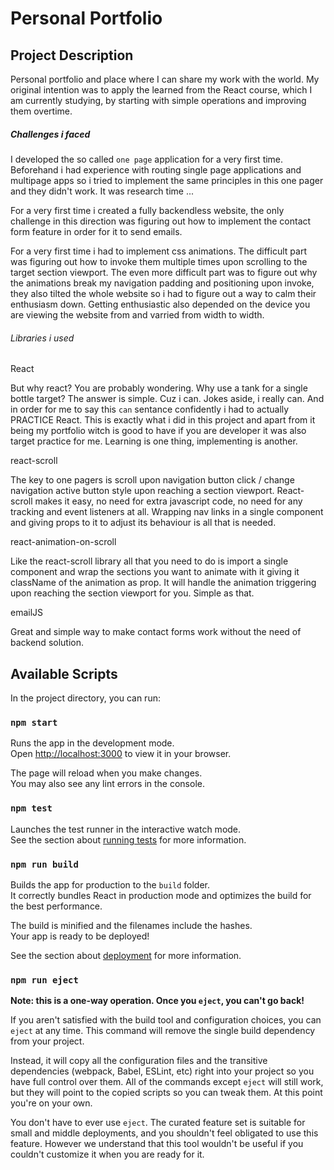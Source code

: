 # Personal Portfolio

## Project Description

Personal portfolio and place where I can share my work with the world. My original intention was to apply the learned from the React course, which I am currently studying, by starting with simple operations and improving them overtime.

##### Challenges i faced

I developed the so called `one page` application for a very first time. Beforehand i had experience with routing single page applications and multipage apps so i tried to implement the same principles in this one pager and they didn't work. It was research time ...

For a very first time i created a fully backendless website, the only challenge in this direction was figuring out how to implement the contact form feature in order for it to send emails.

For a very first time i had to implement css animations. The difficult part was figuring out how to invoke them multiple times upon scrolling to the target section viewport. The even more difficult part was to figure out why the animations break my navigation padding and positioning upon invoke, they also tilted the whole website so i had to figure out a way to calm their enthusiasm down. Getting enthusiastic also depended on the device you are viewing the website from and varried from width to width. 

###### Libraries i used

React

But why react? You are probably wondering. Why use a tank for a single bottle target? The answer is simple. Cuz i can. Jokes aside, i really can. And in order for me to say this `can` sentance confidently i had to actually PRACTICE React. This is exactly what i did in this project and apart from it being my portfolio witch is good to have if you are developer it was also target practice for me. Learning is one thing, implementing is another.

react-scroll

The key to one pagers is scroll upon navigation button click / change navigation active button style upon reaching a section viewport. React-scroll makes it easy, no need for extra javascript code, no need for any tracking and event listeners at all. Wrapping nav links in a single component and giving props to it to adjust its behaviour is all that is needed. 

react-animation-on-scroll

Like the react-scroll library all that you need to do is import a single component and wrap the sections you want to animate with it giving it className of the animation as prop. It will handle the animation triggering upon reaching the section viewport for you. Simple as that.

emailJS

Great and simple way to make contact forms work without the need of backend solution. 



## Available Scripts

In the project directory, you can run:

### `npm start`

Runs the app in the development mode.\
Open [http://localhost:3000](http://localhost:3000) to view it in your browser.

The page will reload when you make changes.\
You may also see any lint errors in the console.

### `npm test`

Launches the test runner in the interactive watch mode.\
See the section about [running tests](https://facebook.github.io/create-react-app/docs/running-tests) for more information.

### `npm run build`

Builds the app for production to the `build` folder.\
It correctly bundles React in production mode and optimizes the build for the best performance.

The build is minified and the filenames include the hashes.\
Your app is ready to be deployed!

See the section about [deployment](https://facebook.github.io/create-react-app/docs/deployment) for more information.

### `npm run eject`

**Note: this is a one-way operation. Once you `eject`, you can't go back!**

If you aren't satisfied with the build tool and configuration choices, you can `eject` at any time. This command will remove the single build dependency from your project.

Instead, it will copy all the configuration files and the transitive dependencies (webpack, Babel, ESLint, etc) right into your project so you have full control over them. All of the commands except `eject` will still work, but they will point to the copied scripts so you can tweak them. At this point you're on your own.

You don't have to ever use `eject`. The curated feature set is suitable for small and middle deployments, and you shouldn't feel obligated to use this feature. However we understand that this tool wouldn't be useful if you couldn't customize it when you are ready for it.
